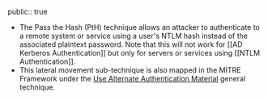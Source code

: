 public:: true

- The Pass the Hash (PtH) technique allows an attacker to authenticate to a remote system or service using a user's NTLM hash instead of the associated plaintext password. Note that this will not work for [[AD Kerberos Authentication]] but only for servers or services using [[NTLM Authentication]].
- This lateral movement sub-technique is also mapped in the MITRE Framework under the [Use Alternate Authentication Material](https://attack.mitre.org/techniques/T1550/002/) general technique.